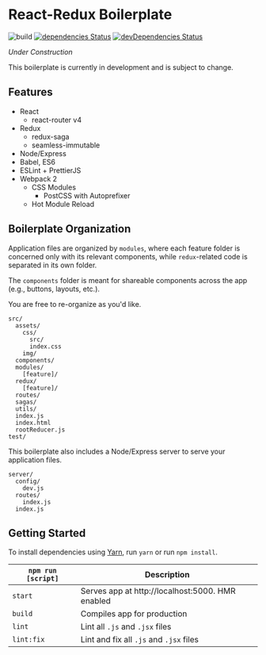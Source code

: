 # React-Redux Boilerplate

![build](https://travis-ci.org/atsao/react-redux-boilerplate.svg?branch=master) [![dependencies Status](https://david-dm.org/atsao/react-redux-boilerplate/status.svg)](https://david-dm.org/atsao/react-redux-boilerplate) [![devDependencies Status](https://david-dm.org/atsao/react-redux-boilerplate/dev-status.svg)](https://david-dm.org/atsao/react-redux-boilerplate?type=dev)

_Under Construction_

This boilerplate is currently in development and is subject to change.

## Features

* React
  * react-router v4
* Redux
  * redux-saga
  * seamless-immutable
* Node/Express
* Babel, ES6
* ESLint + PrettierJS
* Webpack 2
  * CSS Modules
    * PostCSS with Autoprefixer
  * Hot Module Reload

## Boilerplate Organization

Application files are organized by `modules`, where each feature folder is concerned only with its relevant components, while `redux`-related code is separated in its own folder.

The `components` folder is meant for shareable components across the app (e.g., buttons, layouts, etc.).

You are free to re-organize as you'd like.

```
src/
  assets/
    css/
      src/
      index.css
    img/
  components/
  modules/
    [feature]/
  redux/
    [feature]/
  routes/
  sagas/
  utils/
  index.js
  index.html
  rootReducer.js
test/
```

This boilerplate also includes a Node/Express server to serve your application files.

```
server/
  config/
    dev.js
  routes/
    index.js
  index.js
```

## Getting Started

To install dependencies using [Yarn](https://github.com/yarnpkg/yarn), run `yarn` or run `npm install`.

| `npm run [script]`  | Description   |
| -------------       |---------------|
| `start`             | Serves app at http://localhost:5000. HMR enabled |
| `build`             | Compiles app for production      |
| `lint`              | Lint all `.js` and `.jsx` files      |
| `lint:fix`          | Lint and fix all `.js` and `.jsx` files      |
